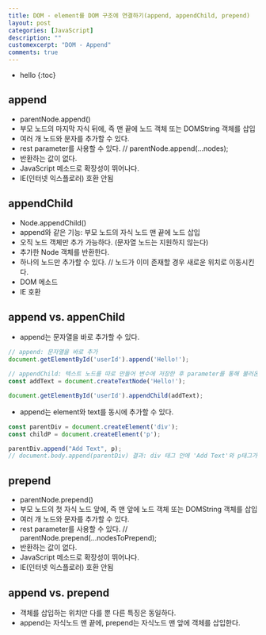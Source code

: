 ```yaml
---
title: DOM - element를 DOM 구조에 연결하기(append, appendChild, prepend)
layout: post
categories: [JavaScript]
description: ""
customexcerpt: "DOM - Append"
comments: true
---
```


* hello
{:toc}


## append ##
- parentNode.append()
- 부모 노드의 마지막 자식 뒤에, 즉 맨 끝에 노드 객체 또는 DOMString 객체를 삽입
- 여러 개 노드와 문자를 추가할 수 있다.
- rest parameter를 사용할 수 있다. // parentNode.append(...nodes);
- 반환하는 값이 없다.
- JavaScript 메소드로 확장성이 뛰어나다.
- IE(인터넷 익스플로러) 호환 안됨

## appendChild ##
- Node.appendChild()
- append와 같은 기능: 부모 노드의 자식 노드 맨 끝에 노드 삽입
- 오직 노드 객체만 추가 가능하다. (문자열 노드는 지원하지 않는다)
- 추가한 Node 객체를 반환한다.
- 하나의 노드만 추가할 수 있다. // 노드가 이미 존재할 경우 새로운 위치로 이동시킨다.
- DOM 메소드
- IE 호환

## append vs. appenChild ##
- append는 문자열을 바로 추가할 수 있다.

```js
// append: 문자열을 바로 추가
document.getElementById('userId').append('Hello!');

// appendChild: 텍스트 노드를 따로 만들어 변수에 저장한 후 parameter를 통해 불러온다.
const addText = document.createTextNode('Hello!');

document.getElementById('userId').appendChild(addText);
```

- append는 element와 text를 동시에 추가할 수 있다.

```js
const parentDiv = document.createElement('div');
const childP = document.createElement('p');

parentDiv.append("Add Text", p);
// document.body.append(parentDiv) 결과: div 태그 안에 'Add Text'와 p태그가 자식 엘리먼트로 추가되었다.
```

## prepend ##
- parentNode.prepend()
- 부모 노드의 첫 자식 노드 앞에, 즉 맨 앞에 노드 객체 또는 DOMString 객체를 삽입
- 여러 개 노드와 문자를 추가할 수 있다.
- rest parameter를 사용할 수 있다. // parentNode.prepend(...nodesToPrepend);
- 반환하는 값이 없다.
- JavaScript 메소드로 확장성이 뛰어나다.
- IE(인터넷 익스플로러) 호환 안됨

## append vs. prepend ##
- 객체를 삽입하는 위치만 다를 뿐 다른 특징은 동일하다.
- append는 자식노드 맨 끝에, prepend는 자식노드 맨 앞에 객체를 삽입한다.
